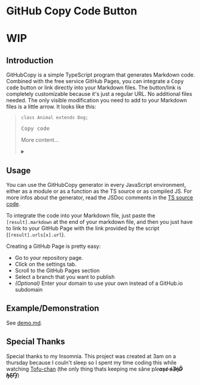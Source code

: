 # GitHub Copy Code Button
# WIP
## Introduction

GitHubCopy is a simple TypeScript program that generates Markdown code. Combined with the free service GitHub Pages, you can integrate a <kbd>Copy code</kbd> button or link directly into your Markdown files. The button/link is completely customizable because it's just a regular URL. No additional files needed. The only visible modification you need to add to your Markdown files is a little arrow. It looks like this:

> ```class Animal extends Dog;```
>
> <kbd>Copy code</kbd>
>
> More content...
>
> <details><summary></summary></details>

## Usage

You can use the GitHubCopy generator in every JavaScript environment, either as a module or as a function as the TS source or as compiled JS. For more infos about the generator, read the JSDoc comments in the [TS source code](generator.ts).

To integrate the code into your Markdown file, just paste the `[result].markdown` at the end of your markdown file, and then you just have to link to your GitHub Page with the link provided by the script (`[result].urls[x].url`).

Creating a GitHub Page is pretty easy:

- Go to your repository page.
- Click on the settings tab.
- Scroll to the GitHub Pages section
- Select a branch that you want to publish
- *(Optional)* Enter your domain to use your own instead of a GitHub.io subdomain

## Example/Demonstration

See [demo.md](demo.md).

## Special Thanks

Special thanks to my Insomnia. This project was created at 3am on a thursday because I couln't sleep so I spent my time coding this while watching [Tofu-chan](https://youtu.be/Cw_f4OgW0vQ) (the only thing thats keeping me sâne p*le****aş<s>έ śƎήĎ ђξҐſ</s>***)
